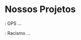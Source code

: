 <html>
	<head>
	</head>
	<body>
	<h1>
		Nossos Projetos
	</h1>
	<p><a Locust href="https://github.com/OwseiWasTaken/nosso-grupo/tree/master/Locust"></a>: GPS ...</p>
	<p><a href="https://github.com/OwseiWasTaken/nosso-grupo/tree/master/Pal" Pal></a>: Racismo ...</p>
	</body>
</html>
